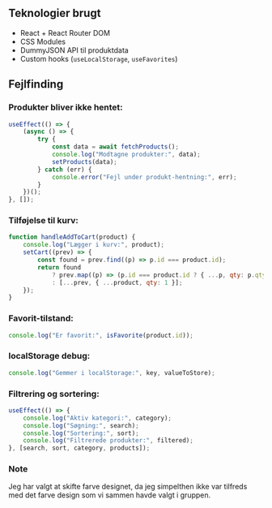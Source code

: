 ## Teknologier brugt

- React + React Router DOM
- CSS Modules
- DummyJSON API til produktdata
- Custom hooks (`useLocalStorage`, `useFavorites`)

## Fejlfinding

### Produkter bliver ikke hentet:

```js
useEffect(() => {
	(async () => {
		try {
			const data = await fetchProducts();
			console.log("Modtagne produkter:", data);
			setProducts(data);
		} catch (err) {
			console.error("Fejl under produkt-hentning:", err);
		}
	})();
}, []);
```

### Tilføjelse til kurv:

```js
function handleAddToCart(product) {
	console.log("Lægger i kurv:", product);
	setCart((prev) => {
		const found = prev.find((p) => p.id === product.id);
		return found
			? prev.map((p) => (p.id === product.id ? { ...p, qty: p.qty + 1 } : p))
			: [...prev, { ...product, qty: 1 }];
	});
}
```

### Favorit-tilstand:

```js
console.log("Er favorit:", isFavorite(product.id));
```

### localStorage debug:

```js
console.log("Gemmer i localStorage:", key, valueToStore);
```

### Filtrering og sortering:

```js
useEffect(() => {
	console.log("Aktiv kategori:", category);
	console.log("Søgning:", search);
	console.log("Sortering:", sort);
	console.log("Filtrerede produkter:", filtered);
}, [search, sort, category, products]);
```

### Note

Jeg har valgt at skifte farve designet, da jeg simpelthen ikke var tilfreds med det farve design som vi sammen havde valgt i gruppen.
